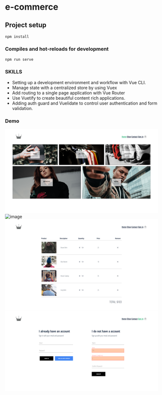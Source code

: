 # e-commerce

## Project setup
```
npm install
```

### Compiles and hot-reloads for development
```
npm run serve
```

### SKILLS
* Setting up a development environment and workflow with Vue CLI.
* Manage state with a centralized store by using Vuex
* Add routing to a single page application with Vue Router
* Use Vuetify to create beautiful content rich applications.
* Adding auth guard and Vuelidate to control user authentication and form validation.

### Demo

![image](https://github.com/NolaZheng/MyFashion/blob/master/myfashion_home.png?raw=true)
![image](https://github.com/NolaZheng/MyFashion/blob/master/myfashion_cart.png?raw=true)
![image](https://github.com/NolaZheng/MyFashion/blob/master/myfashion_checkout.png?raw=true)
![image](https://github.com/NolaZheng/MyFashion/blob/master/myfashion_signin.png?raw=true)
